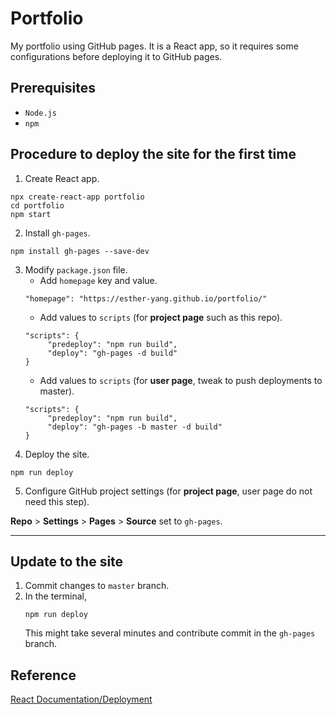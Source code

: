 # Portfolio

My portfolio using GitHub pages. It is a React app, so it requires some configurations before deploying it to GitHub pages.

## Prerequisites

- `Node.js`
- `npm `

## Procedure to deploy the site for the first time

1. Create React app.

```
npx create-react-app portfolio
cd portfolio
npm start
```

2. Install `gh-pages`.

```
npm install gh-pages --save-dev
```

3. Modify `package.json` file.
   - Add `homepage` key and value.
   ```
   "homepage": "https://esther-yang.github.io/portfolio/"
   ```
   - Add values to `scripts` (for **project page** such as this repo).
   ```
   "scripts": {
        "predeploy": "npm run build",
        "deploy": "gh-pages -d build"
   }
   ```
   - Add values to `scripts` (for **user page**, tweak to push deployments to master).
   ```
   "scripts": {
        "predeploy": "npm run build",
        "deploy": "gh-pages -b master -d build"
   }
   ```
4. Deploy the site.

```
npm run deploy
```

5. Configure GitHub project settings (for **project page**, user page do not need this step).

**Repo** > **Settings** > **Pages** > **Source** set to `gh-pages`.

---
## Update to the site
1. Commit changes to `master` branch.
2. In the terminal,
   ```
   npm run deploy
   ```
   This might take several minutes and contribute commit in the `gh-pages` branch.

## Reference

[React Documentation/Deployment](https://create-react-app.dev/docs/deployment/#github-pages-https-pagesgithubcom)
